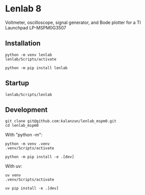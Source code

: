 # Lenlab 8

Voltmeter, oscilloscope, signal generator, and Bode plotter for a TI Launchpad LP-MSPM0G3507

## Installation

```shell
python -m venv lenlab
lenlab/Scripts/activate

python -m pip install lenlab
```

## Startup

```shell
lenlab/Scripts/lenlab
```

## Development

```shell
git clone git@github.com:kalanzun/lenlab_mspm0.git
cd lenlab_mspm0
```

With "python -m":

```shell
python -m venv .venv
.venv/Scripts/activate

python -m pip install -e .[dev]
```

With uv:

```shell
uv venv
.venv/Scripts/activate

uv pip install -e .[dev]
```
